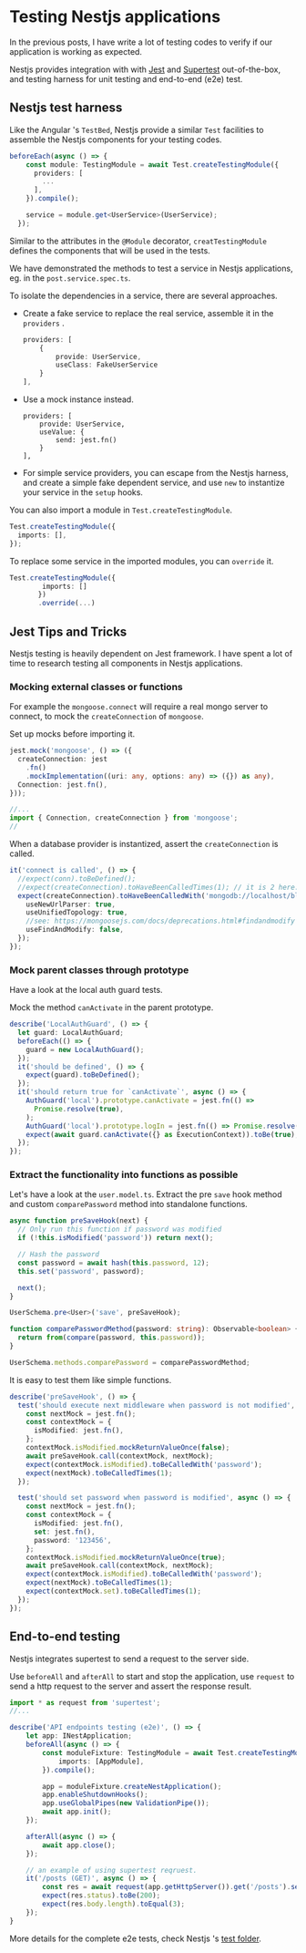 # Testing Nestjs applications

In the previous posts, I have write a lot of testing codes to verify if our application is working as expected.

Nestjs provides integration with with [Jest](https://github.com/facebook/jest) and [Supertest](https://github.com/visionmedia/supertest) out-of-the-box, and testing harness for unit testing and end-to-end (e2e) test.

## Nestjs test harness

Like the Angular 's `TestBed`, Nestjs provide a similar `Test` facilities to assemble the Nestjs components for your testing codes.

```typescript
beforeEach(async () => {
    const module: TestingModule = await Test.createTestingModule({
      providers: [
        ...
      ],
    }).compile();

    service = module.get<UserService>(UserService);
  });

```

Similar to the attributes in the `@Module` decorator, `creatTestingModule` defines the components that will be used in the tests.

We have demonstrated the methods to test a service in Nestjs applications, eg. in the `post.service.spec.ts`.

To isolate the dependencies in a service, there are several approaches.

- Create a fake service to replace the real service, assemble it in the `providers` .

  ```typescript
  providers: [
      {
          provide: UserService,
          useClass: FakeUserService
      }
  ],
  ```

- Use a mock instance instead.

  ```type
  providers: [
      provide: UserService,
      useValue: {
          send: jest.fn()
      }
  ],
  ```

- For simple service providers, you can escape from the Nestjs harness, and create a simple fake dependent service, and use `new` to instantize your service in the `setup` hooks.

You can also import a module in `Test.createTestingModule`.

```typescript
Test.createTestingModule({
  imports: [],
});
```

To replace some service in the imported modules, you can `override` it.

```typescript
Test.createTestingModule({
        imports: []
       })
       .override(...)
```

## Jest Tips and Tricks

Nestjs testing is heavily dependent on Jest framework. I have spent a lot of time to research testing all components in Nestjs applications.

### Mocking external classes or functions

For example the `mongoose.connect` will require a real mongo server to connect, to mock the `createConnection` of `mongoose`.

Set up mocks before importing it.

```typescript
jest.mock('mongoose', () => ({
  createConnection: jest
    .fn()
    .mockImplementation((uri: any, options: any) => ({}) as any),
  Connection: jest.fn(),
}));

//...
import { Connection, createConnection } from 'mongoose';
//
```

When a database provider is instantized, assert the `createConnection` is called.

```typescript
it('connect is called', () => {
  //expect(conn).toBeDefined();
  //expect(createConnection).toHaveBeenCalledTimes(1); // it is 2 here. why?
  expect(createConnection).toHaveBeenCalledWith('mongodb://localhost/blog', {
    useNewUrlParser: true,
    useUnifiedTopology: true,
    //see: https://mongoosejs.com/docs/deprecations.html#findandmodify
    useFindAndModify: false,
  });
});
```

### Mock parent classes through prototype

Have a look at the local auth guard tests.

Mock the method `canActivate` in the parent prototype.

```typescript
describe('LocalAuthGuard', () => {
  let guard: LocalAuthGuard;
  beforeEach(() => {
    guard = new LocalAuthGuard();
  });
  it('should be defined', () => {
    expect(guard).toBeDefined();
  });
  it('should return true for `canActivate`', async () => {
    AuthGuard('local').prototype.canActivate = jest.fn(() =>
      Promise.resolve(true),
    );
    AuthGuard('local').prototype.logIn = jest.fn(() => Promise.resolve());
    expect(await guard.canActivate({} as ExecutionContext)).toBe(true);
  });
});
```

### Extract the functionality into functions as possible

Let's have a look at the `user.model.ts`. Extract the pre `save` hook method and custom `comparePassword` method into standalone functions.

```typescript
async function preSaveHook(next) {
  // Only run this function if password was modified
  if (!this.isModified('password')) return next();

  // Hash the password
  const password = await hash(this.password, 12);
  this.set('password', password);

  next();
}

UserSchema.pre<User>('save', preSaveHook);

function comparePasswordMethod(password: string): Observable<boolean> {
  return from(compare(password, this.password));
}

UserSchema.methods.comparePassword = comparePasswordMethod;
```

It is easy to test them like simple functions.

```typescript
describe('preSaveHook', () => {
  test('should execute next middleware when password is not modified', async () => {
    const nextMock = jest.fn();
    const contextMock = {
      isModified: jest.fn(),
    };
    contextMock.isModified.mockReturnValueOnce(false);
    await preSaveHook.call(contextMock, nextMock);
    expect(contextMock.isModified).toBeCalledWith('password');
    expect(nextMock).toBeCalledTimes(1);
  });

  test('should set password when password is modified', async () => {
    const nextMock = jest.fn();
    const contextMock = {
      isModified: jest.fn(),
      set: jest.fn(),
      password: '123456',
    };
    contextMock.isModified.mockReturnValueOnce(true);
    await preSaveHook.call(contextMock, nextMock);
    expect(contextMock.isModified).toBeCalledWith('password');
    expect(nextMock).toBeCalledTimes(1);
    expect(contextMock.set).toBeCalledTimes(1);
  });
});
```

## End-to-end testing

Nestjs integrates supertest to send a request to the server side.

Use `beforeAll` and `afterAll` to start and stop the application, use `request` to send a http request to the server and assert the response result.

```typescript
import * as request from 'supertest';
//...

describe('API endpoints testing (e2e)', () => {
    let app: INestApplication;
    beforeAll(async () => {
        const moduleFixture: TestingModule = await Test.createTestingModule({
            imports: [AppModule],
        }).compile();

        app = moduleFixture.createNestApplication();
        app.enableShutdownHooks();
        app.useGlobalPipes(new ValidationPipe());
        await app.init();
    });

    afterAll(async () => {
        await app.close();
    });

    // an example of using supertest reqruest.
    it('/posts (GET)', async () => {
        const res = await request(app.getHttpServer()).get('/posts').send();
        expect(res.status).toBe(200);
        expect(res.body.length).toEqual(3);
    });
}
```

More details for the complete e2e tests, check Nestjs 's [test folder](https://github.com/hantsy/nestjs-sample/tree/master/test).
